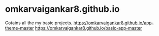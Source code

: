 # omkarvaigankar8.github.io
Cotains all the my basic projects.
https://omkarvaigankar8.github.io/app-theme-master
https://omkarvaigankar8.github.io/basic-app-master
